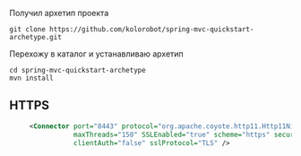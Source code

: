 Получил архетип проекта
```
git clone https://github.com/kolorobot/spring-mvc-quickstart-archetype.git
```

Перехожу в каталог и устанавливаю архетип
```
cd spring-mvc-quickstart-archetype
mvn install
```


HTTPS
-----
``` xml
     <Connector port="8443" protocol="org.apache.coyote.http11.Http11NioProtocol"
                maxThreads="150" SSLEnabled="true" scheme="https" secure="true"
                clientAuth="false" sslProtocol="TLS" />
```